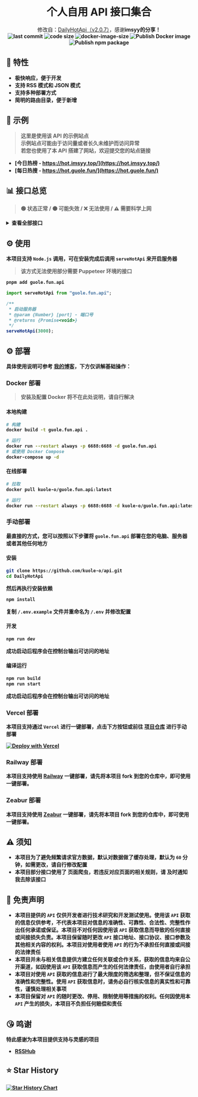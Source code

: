 <div align="center">
<h1>个人自用 API 接口集合</h1>
<span>修改自：</span><a href="https://github.com/imsyy/DailyHotApi">DailyHotApi（v2.0.7）</a><span>，感谢<b>imsyy<b>的分享！</span>
<br />
<img src="https://img.shields.io/github/last-commit/imsyy/DailyHotApi" alt="last commit"/>
 <img src="https://img.shields.io/github/languages/code-size/imsyy/DailyHotApi" alt="code size"/>
 <img src="https://img.shields.io/docker/image-size/imsyy/guole.fun.api" alt="docker-image-size"/>
<img src="https://github.com/imsyy/DailyHotApi/actions/workflows/docker.yml/badge.svg" alt="Publish Docker image"/>
<img src="https://github.com/imsyy/DailyHotApi/actions/workflows/npm.yml/badge.svg" alt="Publish npm package"/>
</div>

## 🚩 特性

- 极快响应，便于开发
- 支持 RSS 模式和 JSON 模式
- 支持多种部署方式
- 简明的路由目录，便于新增

## 👀 示例

> 这里是使用该 API 的示例站点  
> 示例站点可能由于访问量或者长久未维护而访问异常  
> 若您也使用了本 API 搭建了网站，欢迎提交您的站点链接

- [今日热榜 - https://hot.imsyy.top/](https://hot.imsyy.top/)
- [每日热搜 - https://hot.guole.fun/](https://hot.guole.fun/)

## 📊 接口总览

> 🟢 状态正常 / 🟠 可能失效 / ❌ 无法使用 / ⚠️ 需要科学上网

<details>
<summary>查看全部接口</summary>

> 示例站点运行于海外服务器，部分国内站点可能存在访问异常，请以实际情况为准
| **站点**         | **类别**     | **调用名称**      | **状态**                                                                                                                                                                                                 |
|------------------|--------------|-------------------|----------------------------------------------------------------------------------------------------------------------------------------------------------------------------------------------------------|
| 哔哩哔哩         | 热门榜       | bilibili           | ![https://api.guole.fun/bilibili](https://img.shields.io/website.svg?label=bilibili&url=https://api.guole.fun/bilibili&cacheSeconds=7200)                                                                 |
| AcFun            | 排行榜       | acfun             | ![https://api.guole.fun/acfun](https://img.shields.io/website.svg?label=acfun&url=https://api.guole.fun/acfun&cacheSeconds=7200)                                                                         |
| 微博             | 热搜榜       | weibo             | ![https://api.guole.fun/weibo](https://img.shields.io/website.svg?label=weibo&url=https://api.guole.fun/weibo&cacheSeconds=7200)                                                                         |
| 知乎             | 热榜         | zhihu             | ![https://api.guole.fun/zhihu](https://img.shields.io/website.svg?label=zhihu&url=https://api.guole.fun/zhihu&cacheSeconds=7200)                                                                         |
| 知乎日报         | 推荐榜       | zhihu-daily       | ![https://api.guole.fun/zhihu-daily](https://img.shields.io/website.svg?label=zhihu-daily&url=https://api.guole.fun/zhihu-daily&cacheSeconds=7200)                                                       |
| 百度             | 热搜榜       | baidu             | ![https://api.guole.fun/baidu](https://img.shields.io/website.svg?label=baidu&url=https://api.guole.fun/baidu&cacheSeconds=7200)                                                                         |
| 抖音             | 热点榜       | douyin            | ![https://api.guole.fun/douyin](https://img.shields.io/website.svg?label=douyin&url=https://api.guole.fun/douyin&cacheSeconds=7200)                                                                       |
| 快手             | 热点榜       | kuaishou          | ![https://api.guole.fun/kuaishou](https://img.shields.io/website.svg?label=kuaishou&url=https://api.guole.fun/kuaishou&cacheSeconds=7200)                                                               |
| 豆瓣电影         | 新片榜       | douban-movie      | ![https://api.guole.fun/douban-movie](https://img.shields.io/website.svg?label=douban-movie&url=https://api.guole.fun/douban-movie&cacheSeconds=7200)                                                   |
| 豆瓣讨论小组     | 讨论精选     | douban-group      | ![https://api.guole.fun/douban-group](https://img.shields.io/website.svg?label=douban-group&url=https://api.guole.fun/douban-group&cacheSeconds=7200)                                                   |
| 百度贴吧         | 热议榜       | tieba             | ![https://api.guole.fun/tieba](https://img.shields.io/website.svg?label=tieba&url=https://api.guole.fun/tieba&cacheSeconds=7200)                                                                         |
| 少数派           | 热榜         | sspai             | ![https://api.guole.fun/sspai](https://img.shields.io/website.svg?label=sspai&url=https://api.guole.fun/sspai&cacheSeconds=7200)                                                                         |
| IT之家           | 热榜         | ithome            | ![https://api.guole.fun/ithome](https://img.shields.io/website.svg?label=ithome&url=https://api.guole.fun/ithome&cacheSeconds=7200)                                                                       |
| IT之家「喜加一」 | 最新动态     | ithome-xijiayi    | ![https://api.guole.fun/ithome-xijiayi](https://img.shields.io/website.svg?label=ithome-xijiayi&url=https://api.guole.fun/ithome-xijiayi&cacheSeconds=7200)                                           |
| 简书             | 热门推荐     | jianshu           | ![https://api.guole.fun/jianshu](https://img.shields.io/website.svg?label=jianshu&url=https://api.guole.fun/jianshu&cacheSeconds=7200)                                                                 |
| 果壳             | 热门文章     | guokr             | ![https://api.guole.fun/guokr](https://img.shields.io/website.svg?label=guokr&url=https://api.guole.fun/guokr&cacheSeconds=7200)                                                                         |
| 澎湃新闻         | 热榜         | thepaper          | ![https://api.guole.fun/thepaper](https://img.shields.io/website.svg?label=thepaper&url=https://api.guole.fun/thepaper&cacheSeconds=7200)                                                               |
| 今日头条         | 热榜         | toutiao           | ![https://api.guole.fun/toutiao](https://img.shields.io/website.svg?label=toutiao&url=https://api.guole.fun/toutiao&cacheSeconds=7200)                                                                   |
| 36 氪            | 热榜         | 36kr              | ![https://api.guole.fun/36kr](https://img.shields.io/website.svg?label=36kr&url=https://api.guole.fun/36kr&cacheSeconds=7200)                                                                             |
| 51CTO            | 推荐榜       | 51cto             | ![https://api.guole.fun/51cto](https://img.shields.io/website.svg?label=51cto&url=https://api.guole.fun/51cto&cacheSeconds=7200)                                                                         |
| CSDN             | 排行榜       | csdn              | ![https://api.guole.fun/csdn](https://img.shields.io/website.svg?label=csdn&url=https://api.guole.fun/csdn&cacheSeconds=7200)                                                                             |
| NodeSeek         | 最新动态     | nodeseek          | ![https://api.guole.fun/nodeseek](https://img.shields.io/website.svg?label=nodeseek&url=https://api.guole.fun/nodeseek&cacheSeconds=7200)                                                               |
| 稀土掘金         | 热榜         | juejin            | ![https://api.guole.fun/juejin](https://img.shields.io/website.svg?label=juejin&url=https://api.guole.fun/juejin&cacheSeconds=7200)                                                                     |
| 腾讯新闻         | 热点榜       | qq-news           | ![https://api.guole.fun/qq-news](https://img.shields.io/website.svg?label=qq-news&url=https://api.guole.fun/qq-news&cacheSeconds=7200)                                                                   |
| 新浪网           | 热榜         | sina              | ![https://api.guole.fun/sina](https://img.shields.io/website.svg?label=sina&url=https://api.guole.fun/sina&cacheSeconds=7200)                                                                             |
| 新浪新闻         | 热点榜       | sina-news         | ![https://api.guole.fun/sina-news](https://img.shields.io/website.svg?label=sina-news&url=https://api.guole.fun/sina-news&cacheSeconds=7200)                                                             |
| 网易新闻         | 热点榜       | netease-news      | ![https://api.guole.fun/netease-news](https://img.shields.io/website.svg?label=netease-news&url=https://api.guole.fun/netease-news&cacheSeconds=7200)                                                   |
| 吾爱破解         | 榜单         | 52pojie           | ![https://api.guole.fun/52pojie](https://img.shields.io/website.svg?label=52pojie&url=https://api.guole.fun/52pojie&cacheSeconds=7200)                                                                   |
| 全球主机交流     | 榜单         | hostloc           | ![https://api.guole.fun/hostloc](https://img.shields.io/website.svg?label=hostloc&url=https://api.guole.fun/hostloc&cacheSeconds=7200)                                                                   |
| 虎嗅             | 24小时       | huxiu             | ![https://api.guole.fun/huxiu](https://img.shields.io/website.svg?label=huxiu&url=https://api.guole.fun/huxiu&cacheSeconds=7200)                                                                         |
| 酷安             | 热榜         | coolapk           | ![https://api.guole.fun/coolapk](https://img.shields.io/website.svg?label=coolapk&url=https://api.guole.fun/coolapk&cacheSeconds=7200)                                                                   |
| 虎扑             | 步行街热帖   | hupu              | ![https://api.guole.fun/hupu](https://img.shields.io/website.svg?label=hupu&url=https://api.guole.fun/hupu&cacheSeconds=7200)                                                                             |
| 爱范儿           | 快讯         | ifanr            | ![https://api.guole.fun/ifanr](https://img.shields.io/website.svg?label=ifanr&url=https://api.guole.fun/ifanr&cacheSeconds=7200)                                                                           |
| 英雄联盟         | 更新公告     | lol               | ![https://api.guole.fun/lol](https://img.shields.io/website.svg?label=lol&url=https://api.guole.fun/lol&cacheSeconds=7200)                                                                                 |
| 米游社           | 最新消息     | miyoushe          | ![https://api.guole.fun/miyoushe](https://img.shields.io/website.svg?label=miyoushe&url=https://api.guole.fun/miyoushe&cacheSeconds=7200)                                                               |
| 原神             | 最新消息     | genshin           | ![https://api.guole.fun/genshin](https://img.shields.io/website.svg?label=genshin&url=https://api.guole.fun/genshin&cacheSeconds=7200)                                                                     |
| 崩坏3           | 最新动态     | honkai            | ![https://api.guole.fun/honkai](https://img.shields.io/website.svg?label=honkai&url=https://api.guole.fun/honkai&cacheSeconds=7200)                                                                       |
| 崩坏：星穹铁道   | 最新动态     | starrail          | ![https://api.guole.fun/starrail](https://img.shields.io/website.svg?label=starrail&url=https://api.guole.fun/starrail&cacheSeconds=7200)                                                                 |
| 微信读书         | 飙升榜       | weread            | ![https://api.guole.fun/weread](https://img.shields.io/website.svg?label=weread&url=https://api.guole.fun/weread&cacheSeconds=7200)                                                                       |
| NGA              | 热帖         | ngabbs            | ![https://api.guole.fun/ngabbs](https://img.shields.io/website.svg?label=ngabbs&url=https://api.guole.fun/ngabbs&cacheSeconds=7200)                                                                       |
| V2EX             | 主题榜       | v2ex              | ![https://api.guole.fun/v2ex](https://img.shields.io/website.svg?label=v2ex&url=https://api.guole.fun/v2ex&cacheSeconds=7200)                                                                               |
| HelloGitHub      | Trending      | hellogithub       | ![https://api.guole.fun/hellogithub](https://img.shields.io/website.svg?label=hellogithub&url=https://api.guole.fun/hellogithub&cacheSeconds=7200)                                                       |
| 中央气象台       | 全国气象预警 | weatheralarm      | ![https://api.guole.fun/weatheralarm](https://img.shields.io/website.svg?label=weatheralarm&url=https://api.guole.fun/weatheralarm&cacheSeconds=7200)                                                     |
| 中国地震台       | 地震速报     | earthquake        | ![https://api.guole.fun/earthquake](https://img.shields.io/website.svg?label=earthquake&url=https://api.guole.fun/earthquake&cacheSeconds=7200)                                                           |
| 历史上的今天     | 月-日        | history           | ![https://api.guole.fun/history](https://img.shields.io/website.svg?label=history&url=https://api.guole.fun/history&cacheSeconds=7200)                                                                     |
| Github 提交日历  | 用户名       | github-calendar    | ![https://api.guole.fun/GithubCalendar](https://img.shields.io/website.svg?label=GithubCalendar&url=https://api.guole.fun/GithubCalendar&cacheSeconds=7200)                                               |
| 哔哔闪念         | 最近哔哔     | bbtalk            | ![https://api.guole.fun/bbtalk](https://img.shields.io/website.svg?label=bbtalk&url=https://api.guole.fun/bbtalk&cacheSeconds=7200)                                                                       |
| 必应             | 每日一图     | bing              | ![https://api.guole.fun/bing](https://img.shields.io/website.svg?label=bing&url=https://api.guole.fun/bing&cacheSeconds=7200)                                                                             |

</details>

## ⚙️ 使用

本项目支持 `Node.js` 调用，可在安装完成后调用 `serveHotApi` 来开启服务器

> 该方式无法使用部分需要 Puppeteer 环境的接口

```bash
pnpm add guole.fun.api
```

```js
import serveHotApi from "guole.fun.api";

/**
 * 启动服务器
 * @param {Number} [port] - 端口号
 * @returns {Promise<void>}
 */
serveHotApi(3000);
```

## ⚙️ 部署

具体使用说明可参考 [我的博客](https://blog.imsyy.top/posts/2024/0408)，下方仅讲解基础操作：

### Docker 部署

> 安装及配置 Docker 将不在此处说明，请自行解决

#### 本地构建

```bash
# 构建
docker build -t guole.fun.api .

# 运行
docker run --restart always -p 6688:6688 -d guole.fun.api
# 或使用 Docker Compose
docker-compose up -d
```

#### 在线部署

```bash
# 拉取
docker pull kuole-o/guole.fun.api:latest

# 运行
docker run --restart always -p 6688:6688 -d kuole-o/guole.fun.api:latest
```

### 手动部署

最直接的方式，您可以按照以下步骤将 `guole.fun.api` 部署在您的电脑、服务器或者其他任何地方

#### 安装

```bash
git clone https://github.com/kuole-o/api.git
cd DailyHotApi
```

然后再执行安装依赖

```bash
npm install
```

复制 `/.env.example` 文件并重命名为 `/.env` 并修改配置

#### 开发

```bash
npm run dev
```

成功启动后程序会在控制台输出可访问的地址

#### 编译运行

```bash
npm run build
npm run start
```

成功启动后程序会在控制台输出可访问的地址

### Vercel 部署

本项目支持通过 `Vercel` 进行一键部署，点击下方按钮或前往 [项目仓库](https://github.com/imsyy/DailyHotApi-Vercel) 进行手动部署

[![Deploy with Vercel](https://vercel.com/button)](https://vercel.com/new/imsyys-projects/clone?repository-url=https%3A%2F%2Fgithub.com%2Fimsyy%2FDailyHotApi-Vercel)

### Railway 部署

本项目支持使用 [Railway](https://railway.app/) 一键部署，请先将本项目 fork 到您的仓库中，即可使用一键部署。

### Zeabur 部署

本项目支持使用 [Zeabur](https://zeabur.com/) 一键部署，请先将本项目 fork 到您的仓库中，即可使用一键部署。

## ⚠️ 须知

- 本项目为了避免频繁请求官方数据，默认对数据做了缓存处理，默认为 `60` 分钟，如需更改，请自行修改配置
- 本项目部分接口使用了 **页面爬虫**，若违反对应页面的相关规则，请 **及时通知我去除该接口**

## 📢 免责声明

- 本项目提供的 `API` 仅供开发者进行技术研究和开发测试使用。使用该 `API` 获取的信息仅供参考，不代表本项目对信息的准确性、可靠性、合法性、完整性作出任何承诺或保证。本项目不对任何因使用该 `API` 获取信息而导致的任何直接或间接损失负责。本项目保留随时更改 `API` 接口地址、接口协议、接口参数及其他相关内容的权利。本项目对使用者使用 `API` 的行为不承担任何直接或间接的法律责任
- 本项目并未与相关信息提供方建立任何关联或合作关系，获取的信息均来自公开渠道，如因使用该 `API` 获取信息而产生的任何法律责任，由使用者自行承担
- 本项目对使用 `API` 获取的信息进行了最大限度的筛选和整理，但不保证信息的准确性和完整性。使用 `API` 获取信息时，请务必自行核实信息的真实性和可靠性，谨慎处理相关事项
- 本项目保留对 `API` 的随时更改、停用、限制使用等措施的权利。任何因使用本 `API` 产生的损失，本项目不负担任何赔偿和责任

## 😘 鸣谢

特此感谢为本项目提供支持与灵感的项目

- [RSSHub](https://github.com/DIYgod/RSSHub)

## ⭐ Star History

[![Star History Chart](https://api.star-history.com/svg?repos=imsyy/DailyHotApi&type=Date)](https://star-history.com/#imsyy/DailyHotApi&Date)